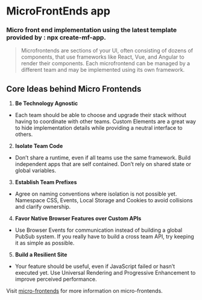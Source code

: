 # MicroFrontEnds app

### Micro front end implementation using the latest template provided by : npx create-mf-app.
> Microfrontends are sections of your UI, often consisting of dozens of components, that use frameworks like React, Vue, and Angular to render their components. Each microfrontend can be managed by a different team and may be implemented using its own framework.


## Core Ideas behind Micro Frontends
1. **Be Technology Agnostic**
- Each team should be able to choose and upgrade their stack without having to coordinate with other teams. Custom Elements are a great way to hide implementation details while providing a neutral interface to others.

2. **Isolate Team Code**
- Don’t share a runtime, even if all teams use the same framework. Build independent apps that are self contained. Don’t rely on shared state or global variables.

3. **Establish Team Prefixes**
- Agree on naming conventions where isolation is not possible yet. Namespace CSS, Events, Local Storage and Cookies to avoid collisions and clarify ownership.

4. **Favor Native Browser Features over Custom APIs**
- Use Browser Events for communication instead of building a global PubSub system. If you really have to build a cross team API, try keeping it as simple as possible.

5. **Build a Resilient Site**
- Your feature should be useful, even if JavaScript failed or hasn’t executed yet. Use Universal Rendering and Progressive Enhancement to improve perceived performance.



Visit <a href="https://micro-frontends.org/">micro-frontends</a> for more information on micro-frontends.

